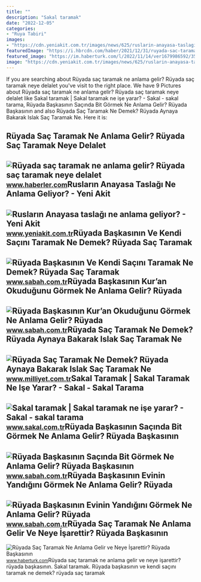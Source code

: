 ```yaml
---
title: ""
description: "Sakal taramak"
date: "2022-12-05"
categories:
- "Ruya Tabiri"
images:
- "https://cdn.yeniakit.com.tr/images/news/625/ruslarin-anayasa-taslagi-ne-anlama-geliyor-h1485501986-4e196f.jpg"
featuredImage: "https://i.hbrcdn.com/haber/2021/12/31/ruyada-sac-taramak-ne-anlama-gelir-ruyada-sac-14635672_9422_amp.jpg"
featured_image: "https://im.haberturk.com/l/2022/11/14/ver1679986592/3538574/jpg/1920x1080"
image: "https://cdn.yeniakit.com.tr/images/news/625/ruslarin-anayasa-taslagi-ne-anlama-geliyor-h1485501986-4e196f.jpg"
---
```


If you are searching about Rüyada saç taramak ne anlama gelir? Rüyada saç taramak neye delalet you've visit to the right place. We have 9 Pictures about Rüyada saç taramak ne anlama gelir? Rüyada saç taramak neye delalet like Sakal taramak | Sakal taramak ne işe yarar? - Sakal - sakal tarama, Rüyada Başkasının Saçında Bit Görmek Ne Anlama Gelir? Rüyada Başkasının and also Rüyada Saç Taramak Ne Demek? Rüyada Aynaya Bakarak Islak Saç Taramak Ne. Here it is:

Rüyada Saç Taramak Ne Anlama Gelir? Rüyada Saç Taramak Neye Delalet
-------------------------------------------------------------------

 ![Rüyada saç taramak ne anlama gelir? Rüyada saç taramak neye delalet](https://i.hbrcdn.com/haber/2021/12/31/ruyada-sac-taramak-ne-anlama-gelir-ruyada-sac-14635672_9422_amp.jpg) <small>www.haberler.com</small>Rusların Anayasa Taslağı Ne Anlama Geliyor? - Yeni Akit
-------------------------------------------------------

 ![Rusların Anayasa taslağı ne anlama geliyor? - Yeni Akit](https://cdn.yeniakit.com.tr/images/news/625/ruslarin-anayasa-taslagi-ne-anlama-geliyor-h1485501986-4e196f.jpg) <small>www.yeniakit.com.tr</small>Rüyada Başkasının Ve Kendi Saçını Taramak Ne Demek? Rüyada Saç Taramak
----------------------------------------------------------------------

 ![Rüyada Başkasının Ve Kendi Saçını Taramak Ne Demek? Rüyada Saç Taramak](https://iasbh.tmgrup.com.tr/bf8bd5/752/395/0/0/724/380?u=https://isbh.tmgrup.com.tr/sbh/2021/09/23/1632396262346.jpg) <small>www.sabah.com.tr</small>Rüyada Başkasının Kur’an Okuduğunu Görmek Ne Anlama Gelir? Rüyada
-----------------------------------------------------------------

 ![Rüyada Başkasının Kur’an Okuduğunu Görmek Ne Anlama Gelir? Rüyada](https://iasbh.tmgrup.com.tr/57d130/752/395/0/68/724/448?u=https://isbh.tmgrup.com.tr/sbh/2022/09/02/ruyada-baskasinin-kuran-okudugunu-gormek-ne-anlama-gelir-ruyada-baskasinin-kuran-okumasinin-anlami-1662107366095.jpg) <small>www.sabah.com.tr</small>Rüyada Saç Taramak Ne Demek? Rüyada Aynaya Bakarak Islak Saç Taramak Ne
-----------------------------------------------------------------------

 ![Rüyada Saç Taramak Ne Demek? Rüyada Aynaya Bakarak Islak Saç Taramak Ne](https://i2.milimaj.com/i/milliyet/75/0x0/5f1ca4ae5542820ed8b30d89.jpg) <small>www.milliyet.com.tr</small>Sakal Taramak | Sakal Taramak Ne Işe Yarar? - Sakal - Sakal Tarama
------------------------------------------------------------------

 ![Sakal taramak | Sakal taramak ne işe yarar? - Sakal - sakal tarama](https://www.sakal.com.tr/wp-content/uploads/2020/12/sakal-taramak-1536x1024.jpg) <small>www.sakal.com.tr</small>Rüyada Başkasının Saçında Bit Görmek Ne Anlama Gelir? Rüyada Başkasının
-----------------------------------------------------------------------

 ![Rüyada Başkasının Saçında Bit Görmek Ne Anlama Gelir? Rüyada Başkasının](https://iasbh.tmgrup.com.tr/14a294/752/395/0/0/724/380?u=https://isbh.tmgrup.com.tr/sbh/2022/07/06/ruyada-baskasinin-sacinda-bit-gormek-ne-anlama-gelir-ruyada-baskasinin-sacinda-bit-gormenin-anlami-1657091583958.jpg) <small>www.sabah.com.tr</small>Rüyada Başkasının Evinin Yandığını Görmek Ne Anlama Gelir? Rüyada
-----------------------------------------------------------------

 ![Rüyada Başkasının Evinin Yandığını Görmek Ne Anlama Gelir? Rüyada](https://iasbh.tmgrup.com.tr/6ff6b4/650/344/0/85/724/465?u=https://isbh.tmgrup.com.tr/sbh/2022/06/27/ruyada-baskasinin-evinin-yandigini-gormek-ne-anlama-gelir-ruyada-baskasinin-evinin-yandigini-gormenin-anlami-1656314717563.jpg) <small>www.sabah.com.tr</small>Rüyada Saç Taramak Ne Anlama Gelir Ve Neye İşarettir? Rüyada Başkasının
-----------------------------------------------------------------------

 ![Rüyada Saç Taramak Ne Anlama Gelir ve Neye İşarettir? Rüyada Başkasının](https://im.haberturk.com/l/2022/11/14/ver1679986592/3538574/jpg/1920x1080) <small>www.haberturk.com</small>Rüyada saç taramak ne anlama gelir ve neye i̇şarettir? rüyada başkasının. Sakal taramak. Rüyada başkasının ve kendi saçını taramak ne demek? rüyada saç taramak
